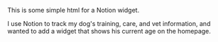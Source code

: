 This is some simple html for a Notion widget.

I use Notion to track my dog's training, care, and vet information, and wanted to add a widget that shows his current age on the homepage.
